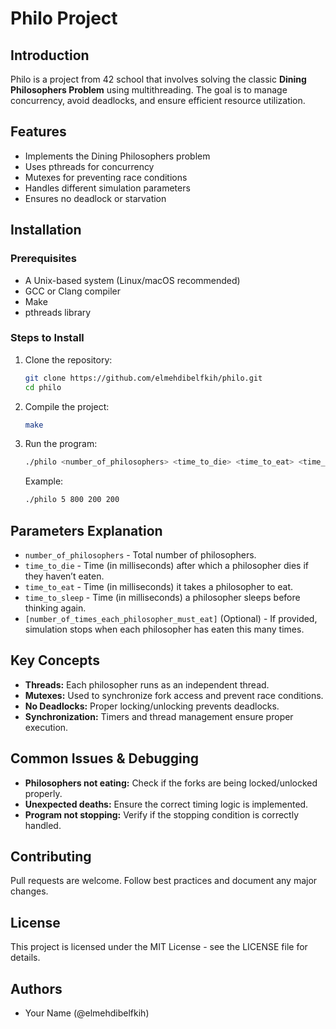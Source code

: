 # Philo Project

## Introduction
Philo is a project from 42 school that involves solving the classic **Dining Philosophers Problem** using multithreading. The goal is to manage concurrency, avoid deadlocks, and ensure efficient resource utilization.

## Features
- Implements the Dining Philosophers problem
- Uses pthreads for concurrency
- Mutexes for preventing race conditions
- Handles different simulation parameters
- Ensures no deadlock or starvation

## Installation
### Prerequisites
- A Unix-based system (Linux/macOS recommended)
- GCC or Clang compiler
- Make
- pthreads library

### Steps to Install
1. Clone the repository:
   ```sh
   git clone https://github.com/elmehdibelfkih/philo.git
   cd philo
   ```
2. Compile the project:
   ```sh
   make
   ```
3. Run the program:
   ```sh
   ./philo <number_of_philosophers> <time_to_die> <time_to_eat> <time_to_sleep> [number_of_times_each_philosopher_must_eat]
   ```
   Example:
   ```sh
   ./philo 5 800 200 200
   ```

## Parameters Explanation
- `number_of_philosophers` - Total number of philosophers.
- `time_to_die` - Time (in milliseconds) after which a philosopher dies if they haven’t eaten.
- `time_to_eat` - Time (in milliseconds) it takes a philosopher to eat.
- `time_to_sleep` - Time (in milliseconds) a philosopher sleeps before thinking again.
- `[number_of_times_each_philosopher_must_eat]` (Optional) - If provided, simulation stops when each philosopher has eaten this many times.

## Key Concepts
- **Threads:** Each philosopher runs as an independent thread.
- **Mutexes:** Used to synchronize fork access and prevent race conditions.
- **No Deadlocks:** Proper locking/unlocking prevents deadlocks.
- **Synchronization:** Timers and thread management ensure proper execution.

## Common Issues & Debugging
- **Philosophers not eating:** Check if the forks are being locked/unlocked properly.
- **Unexpected deaths:** Ensure the correct timing logic is implemented.
- **Program not stopping:** Verify if the stopping condition is correctly handled.

## Contributing
Pull requests are welcome. Follow best practices and document any major changes.

## License
This project is licensed under the MIT License - see the LICENSE file for details.

## Authors
- Your Name (@elmehdibelfkih)

